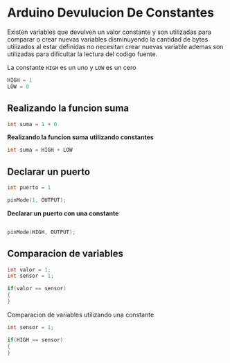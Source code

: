 # Arduino Devulucion De Constantes

Existen variables que devulven un valor constante y son utilizadas para comparar o crear nuevas variables disminuyendo la cantidad de bytes utilizados al estar definidas no necesitan crear nuevas variable ademas son utilizadas para dificultar la lectura del codigo fuente. 

La constante ```HIGH``` es un uno y ```LOW``` es un cero


``` c++
HIGH = 1
LOW = 0 
```

## Realizando la funcion suma

``` c++
int suma = 1 + 0 
``` 

**Realizando la funcion suma utilizando constantes**

```c++
int suma = HIGH + LOW
``` 

## Declarar un puerto

```c++
int puerto = 1

pinMode(1, OUTPUT);

``` 

**Declarar un puerto con una constante**

```c++

pinMode(HIGH, OUTPUT);

```

## Comparacion de variables
```c++
int valor = 1;
int sensor = 1;

if(valor == sensor)
{
}

```

Comparacion de variables utilizando una constante
```c++
int sensor = 1;

if(HIGH == sensor)
{
}

```



